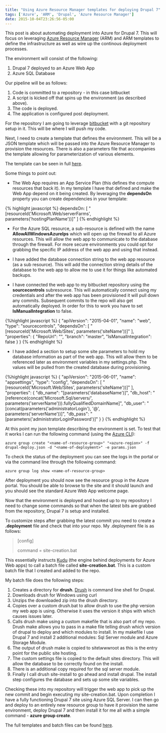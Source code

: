```yaml
---
title: "Using Azure Resource Manager templates for deploying Drupal 7"
tags: ['Azure', 'ARM', 'Drupal', 'Azure Resource Manager']
date: 2015-10-04T23:26:56-05:00
---
```

This post is about automating deployment into Azure for Drupal 7. This will focus on leveraging [Azure Resource Manager](https://azure.microsoft.com/en-us/documentation/articles/resource-group-overview/) (ARM) and ARM templates to define the infrastructure as well as wire up the continous deployment processes. 
<!--more-->
The environment will consist of the following:

1. Drupal 7 deployed to an Azure Web App
2. Azure SQL Database

Our pipeline will be as follows:

1. Code is committed to a repository - in this case bitbucket
2. A script is kicked off that spins up the environment (as described above).
3. The code is deployed.
4. The application is configured post deployment.

For the repository I am going to leverage [bitbucket](http://www.bitbucket.org) with a git repository setup in it. This will be where I will push my code.

Next, I need to create a template that defines the environment. This will be a JSON template which will be passed into the Azure Resource Manager to provision the resources. There is also a parameters file that accompanies the template allowing for parameterization of various elements.

The template can be seen in full [here](https://github.com/johndehavilland/drupalonazure/blob/master/drupal-basic.json).

Some things to point out:

* The Web App requires an App Service Plan (this defines the compute resources that back it). In my template I have that defined and make the Web App depend on it being created. By leveraging the **dependsOn** property you can create dependencies in your template:

{% highlight javascript %}
dependsOn: [
    "[resourceId('Microsoft.Web/serverFarms', parameters('hostingPlanName'))]"
]
{% endhighlight %}

* For the Azure SQL resource, a sub-resource is defined with the name **AllowAllWindowsAzureIps** which will open up the firewall to all Azure resources. This will allow the web app to communicate to the database through the firewall. For more secure environments you could opt for grabbing the specific IP address of the web app and using that instead.


* I have added the database connection string to the web app resource (as a sub resource). This will add the connection string details of the database to the web app to allow me to use it for things like automated backups.


* I have connected the web app to my bitbucket repository using the **sourcecontrols** subresource. This will automatically connect using my credentials and after the web app has been provisioned it will pull down any commits. Subsequent commits to the repo will also get automatically deployed. In order for this to work you have to set **IsManualIntegration** to false.

{%highlight javascript %}
{
    "apiVersion": "2015-04-01",
    "name": "web",
    "type": "sourcecontrols",
    "dependsOn": [
        "[resourceId('Microsoft.Web/Sites', parameters('siteName'))]"
    ],
    "properties": {
        "RepoUrl": "<repo-url>",
        "branch": "master",
        "IsManualIntegration": false
    }
}
{% endhighlight %}


* I have added a section to setup some site parameters to hold my database information as part of the web app. This will allow them to be referenced later as environment variables in my settings.php. The values will be pulled from the created database during provisioning.

{%highlight javascript %}
{
    "apiVersion": "2015-06-01",
    "name": "appsettings",
    "type": "config",
    "dependsOn": [
        "[resourceId('Microsoft.Web/Sites', parameters('siteName'))]"
    ],
    "properties": {
        "db_name": "[parameters('databaseName')]",
        "db_host": "[reference(concat('Microsoft.Sql/servers/', parameters('serverName'))).fullyQualifiedDomainName]",
        "db_user": "[concat(parameters('administratorLogin'), '@', parameters('serverName'))]",
        "db_pass": "[parameters('administratorLoginPassword')]"
    }
}
{% endhighlight %}

At this point my json template describing the environment is set. To test that it works I can run the following command (using the [Azure CLI](https://azure.microsoft.com/en-us/documentation/articles/xplat-cli-azure-resource-manager/)):

    azure group create "<name-of-resource-group>" "<azure-region>" -f drupal-deploy.json -d "<name-of-deployment>" -e params.json

To check the status of the deployment you can see the logs in the portal or via the command line through the following command:

    azure group log show <name-of-resource-group>
    
After deployment you should now see the resource group in the Azure portal. You should be able to browse to the site and it should launch and you should see the standard Azure Web App welcome page. 

Now that the environment is deployed and hooked up to my repository I need to change some commands so that when the latest bits are grabbed from the repository, Drupal 7 is setup and installed.

To customize steps after grabbing the latest commit you need to create a **.deployment** file and check that into your repo. My .deployment file is as follows:

>[config]
>
>command = site-creation.bat

This essentially instructs [Kudu](https://github.com/projectkudu/kudu) (the engine behind deployments for Azure Web apps) to call a batch file called **site-creation.bat**. This is a custom batch file that I created and added to the repo.

My batch file does the following steps:

1. Creates a directory for **drush**. [Drush](http://www.drush.org/en/master/) is command line shell for Drupal.
2. Downloads drush for Windows using curl
3. Unzips the downloaded zip into the drush directory.
4. Copies over a custom drush.bat to allow drush to use the php version my web app is using. Otherwise it uses the version it ships with which causes issues later.
5. Calls drush make using a custom makefile that is also part of my repo. Drush make allows you to pass in a make file telling drush which version of drupal to deploy and which modules to install. In my makefile I use Drupal 7 and install 2 additional modules: Sql Server module and Azure Storage Module. 
6. The output of drush make is copied to site\wwwroot as this is the entry point for the public site hosting.
7. The custom settings file is copied to the default sites directory. This will allow the database to be correctly found on the install.
8. There is an additional copy required for the sql server module.
9. Finally I call drush site-install to go ahead and install drupal. The install step configures the database and sets up some site variables. 

Checking these into my repository will trigger the web app to pick up the new commit and begin executing my site-creation.bat. Upon completion I have a fully functioning Drupal 7 site using Azure SQL Server. I can then go and deploy to an entirely new resource group to have it provision the same environment, deploy Drupal 7 and then install it for me all with a simple command - **azure group create**.

The full templates and batch files can be found [here](https://github.com/johndehavilland/drupalonazure).

